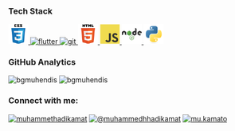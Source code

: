 
<h3 align="left">Tech Stack</h3>
<p align="left"> <a href="https://www.w3schools.com/css/" target="_blank"> <img src="https://raw.githubusercontent.com/devicons/devicon/master/icons/css3/css3-original-wordmark.svg" alt="css3" width="40" height="40"/> </a> <a href="https://flutter.dev" target="_blank"> <img src="https://www.vectorlogo.zone/logos/flutterio/flutterio-icon.svg" alt="flutter" width="40" height="40"/> </a> <a href="https://git-scm.com/" target="_blank"> <img src="https://www.vectorlogo.zone/logos/git-scm/git-scm-icon.svg" alt="git" width="40" height="40"/> </a> <a href="https://www.w3.org/html/" target="_blank"> <img src="https://raw.githubusercontent.com/devicons/devicon/master/icons/html5/html5-original-wordmark.svg" alt="html5" width="40" height="40"/> </a> <a href="https://developer.mozilla.org/en-US/docs/Web/JavaScript" target="_blank"> <img src="https://raw.githubusercontent.com/devicons/devicon/master/icons/javascript/javascript-original.svg" alt="javascript" width="40" height="40"/> </a> <a href="https://nodejs.org" target="_blank"> <img src="https://raw.githubusercontent.com/devicons/devicon/master/icons/nodejs/nodejs-original-wordmark.svg" alt="nodejs" width="40" height="40"/> </a> <a href="https://www.python.org" target="_blank"> <img src="https://raw.githubusercontent.com/devicons/devicon/master/icons/python/python-original.svg" alt="python" width="40" height="40"/> </a> </p>
<p> <h3 align="Left">GitHub Analytics</h3></p>
<p>
 <img height="182" src="https://github-readme-stats.vercel.app/api?username=bgmuhendis&show_icons=true&locale=en" alt="bgmuhendis" /> <img height="182" src="https://github-readme-stats.vercel.app/api/top-langs?username=bgmuhendis&show_icons=true&locale=en&layout=compact" alt="bgmuhendis" /> </p>

<h3 align="left">Connect with me:</h3>
<p align="left">
<a href="https://linkedin.com/in/muhammet-hadi-kamat-072060155" target="blank"><img align="center" src="https://cdn.jsdelivr.net/npm/simple-icons@3.0.1/icons/linkedin.svg" alt="muhammethadikamat" height="30" width="40" /></a>
<a href="https://medium.com/@muhammedhhadikamat" target="blank"><img align="center" src="https://cdn.jsdelivr.net/npm/simple-icons@3.0.1/icons/medium.svg" alt="@muhammedhhadikamat" height="30" width="40" /></a>
  <a href="https://instagram.com/mu.kamato" target="blank"><img align="center" src="https://cdn.jsdelivr.net/npm/simple-icons@3.0.1/icons/instagram.svg" alt="mu.kamato" height="30" width="40" /></a>

</p>
